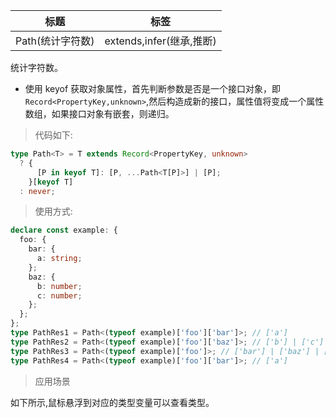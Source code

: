 | 标题             | 标签                     |
| ---------------- | ------------------------ |
| Path(统计字符数) | extends,infer(继承,推断) |

统计字符数。

- 使用 keyof 获取对象属性，首先判断参数是否是一个接口对象，即 `Record<PropertyKey,unknown>`,然后构造成新的接口，属性值将变成一个属性数组，如果接口对象有嵌套，则递归。

> 代码如下:

```ts
type Path<T> = T extends Record<PropertyKey, unknown>
  ? {
      [P in keyof T]: [P, ...Path<T[P]>] | [P];
    }[keyof T]
  : never;
```

> 使用方式:

```ts
declare const example: {
  foo: {
    bar: {
      a: string;
    };
    baz: {
      b: number;
      c: number;
    };
  };
};
type PathRes1 = Path<(typeof example)['foo']['bar']>; // ['a']
type PathRes2 = Path<(typeof example)['foo']['baz']>; // ['b'] | ['c']
type PathRes3 = Path<(typeof example)['foo']>; // ['bar'] | ['baz'] | ['bar', 'a'] | ['baz', 'b'] | ['baz', 'c']
type PathRes4 = Path<(typeof example)['foo']['bar']>; // ['a']
```

> 应用场景

如下所示,鼠标悬浮到对应的类型变量可以查看类型。

<div class="code-editor" data-url="codes/typescript/demo/Path.ts" data-language="typescript"></div>
